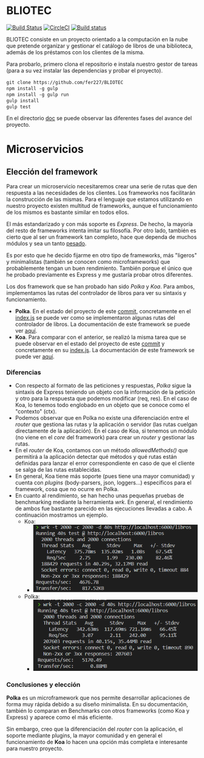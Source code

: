 # BLIOTEC

[![Build Status](https://travis-ci.com/fer227/BLIOTEC.svg?branch=main)](https://travis-ci.com/fer227/BLIOTEC) [![CircleCI](https://circleci.com/gh/fer227/BLIOTEC.svg?style=svg)](https://circleci.com/gh/fer227/BLIOTEC) [![Build status](https://ci.appveyor.com/api/projects/status/pt44c0loki51d9tp?svg=true)](https://ci.appveyor.com/project/fer227/bliotec)

BLIOTEC consiste en un proyecto orientado a la computación en la nube que pretende organizar y gestionar el catálogo de libros de una biblioteca, además de los préstamos con los clientes de la misma.

Para probarlo, primero clona el repositorio e instala nuestro gestor de tareas (para a su vez instalar las dependencias y probar el proyecto).

```
git clone https://github.com/fer227/BLIOTEC
npm install -g gulp
npm install -g gulp run
gulp install
gulp test
```

En el directorio [doc](./doc) se puede observar las diferentes fases del avance del proyecto.

# Microservicios

## Elección del framework
Para crear un microservicio necesitaremos crear una serie de rutas que den respuesta a las necesidades de los clientes. Los frameworks nos facilitarán la construcción de las mismas. Para el lenguaje que estamos utilizando en nuestro proyecto existen multitud de frameworks, aunque el funcionamiento de los mismos es bastante similar en todos ellos.

El más estandarizado y con más soporte es *Express*. De hecho, la mayoría del resto de frameworks intenta imitar su filosofía. Por otro lado, también es cierto que al ser un framework tan completo, hace que dependa de muchos módulos y sea un tanto [pesado](https://medium.com/sharenowtech/there-are-expressjs-alternatives-590d14c58c1c). 

Es por esto que he decido fijarme en otro tipo de frameworks, más "ligeros" y minimalistas (también se conocen como microframeworks) que probablemente tengan un buen rendimiento. También porque el único que he probado previamente es Express y me gustaría probar otros diferentes.

Los dos framework que se han probado han sido *Polka* y *Koa*. Para ambos, implementamos las rutas del controlador de libros para ver su sintaxis y funcionamiento.

- **Polka**. En el estado del proyecto de este [commit](https://github.com/fer227/BLIOTEC/tree/05d79c0652b408a1eb72e96afd119b334f667e1b), concretamente en el [index.js](https://github.com/fer227/BLIOTEC/blob/05d79c0652b408a1eb72e96afd119b334f667e1b/index.js) se puede ver como se implementaron algunas rutas del controlador de libros. La documentación de este framework se puede ver [aquí](https://github.com/lukeed/polka).
- **Koa**. Para comparar con el anterior, se realizó la misma tarea que se puede observar en el estado del proyecto de este [commit](https://github.com/fer227/BLIOTEC/tree/bda29334409e7eda90bba459f77e780ccabe69e9) y concretamente en su [index.js](https://github.com/fer227/BLIOTEC/blob/bda29334409e7eda90bba459f77e780ccabe69e9/index.js). La documentación de este framework se puede ver [aquí](https://github.com/koajs/koa).

### Diferencias
- Con respecto al formato de las peticiones y respuestas, *Polka* sigue la sintaxis de Express teniendo un objeto con la información de la petición y otro para la respuesta que podemos modificar (req, res). En el caso de Koa, lo tenemos todo englobado en un objeto que se conoce como el "contexto" (ctx).
- Podemos observar que en Polka no existe una diferenciación entre el *router* que gestiona las rutas y la aplicación o servidor (las rutas cuelgan directamente de la aplicación). En el caso de Koa, si tenemos un módulo (no viene en el *core* del framework) para crear un *router* y gestionar las rutas.
- En el *router* de Koa, contamos con un método *allowedMethods()* que permitirá a la aplicación detectar qué métodos y qué rutas están definidas para lanzar el error correspondiente en caso de que el cliente se salga de las rutas establecidas.
- En general, Koa tiene más soporte (pues tiene una mayor comunidad) y cuenta con *plugins* (body-parsers, json, loggers...) específicos para el framework, cosa que no ocurre en Polka.
- En cuanto al rendimiento, se han hecho unas pequeñas pruebas de benchmarking mediante la herramienta *wrk*. En general, el rendimiento de ambos fue bastante parecido en las ejecuciones llevadas a cabo. A continuación mostramos un ejemplo.
    - Koa:
        - ![koa](./doc/benchmark/koa_wrk.png)
    - Polka:
        - ![polka](./doc/benchmark/polka_wrk.png)

### Conclusiones y elección
**Polka** es un microframework que nos permite desarrollar aplicaciones de forma muy rápida debido a su diseño minimalista. En su documentación, también lo comparan en Benchmarks con otros frameworks (como Koa y Express) y aparece como el más eficiente.

Sin embargo, creo que la diferenciación del *router* con la aplicación, el soporte mediante plugins, la mayor comunidad y en general el funcionamiento de **Koa** lo hacen una opción más completa e interesante para nuestro proyecto.